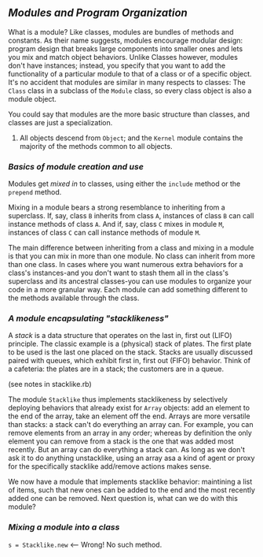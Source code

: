 ## *Modules and Program Organization* ##

What is a module? Like classes, modules are bundles of methods and constants. As their name suggests, modules encourage modular design: program design that breaks large components into smaller ones and lets you mix and match object behaviors.
Unlike Classes however, modules don't have instances; instead, you specify that you want to add the functionality of a particular module to that of a class or of a specific object.
It's no accident that modules are similar in many respects to classes: The `Class` class in a subclass of the `Module` class, so every class object is also a module object.

You could say that modules are the more basic structure than classes, and classes are just a specialization.

1. All objects descend from `Object`; and the `Kernel` module contains the majority of the methods common to all objects.

### *Basics of module creation and use* ###
Modules get *mixed in* to classes, using either the `include` method or the `prepend` method.

Mixing in a module bears a strong resemblance to inheriting from a superclass. If, say, class `B` inherits from class `A`, instances of class `B` can call instance methods of class `A`. And if, say, class `C` mixes in module `M`, instances of class `C` can call instance methods of module `M`.

The main difference between inheriting from a class and mixing in a module is that you can mix in more than one module. No class can inherit from more than one class. In cases where you want numerous extra behaviors for a class's instances-and you don't want to stash them all in the class's superclass and its ancestral classes-you can use modules to organize your code in a more granular way. Each module can add something different to the methods available through the class.

### *A module encapsulating "stacklikeness"* ###
A *stack* is a data structure that operates on the last in, first out (LIFO) principle. The classic example is a (physical) stack of plates. The first plate to be used is the last one placed on the stack. Stacks are usually discussed paired with queues, which exhibit first in, first out (FIFO) behavior. Think of a cafeteria: the plates are in a stack; the customers are in a queue.

(see notes in stacklike.rb)

The module `Stacklike` thus implements stacklikeness by selectively deploying behaviors that already exist for `Array` objects: add an element to the end of the array, take an element off the end. Arrays are more versatile than stacks: a stack can't do everything an array can. For example, you can remove elements from an array in any order; whereas by definition the only element you can remove from a stack is the one that was added most recently. But an array can do everything a stack can. As long as we don't ask it to do anything unstacklike, using an array asa a kind of agent or proxy for the specifically stacklike add/remove actions makes sense.

We now have a module that implements stacklike behavior: maintining a list of items, such that new ones can be added to the end and the most recently added one can be removed. Next question is, what can we do with this module?

### *Mixing a module into a class* ###

`s = Stacklike.new` <-- Wrong! No such method. 
